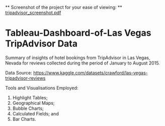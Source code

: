 ** Screenshot of the project for your ease of viewing: **
[tripadvisor_screenshot.pdf](https://github.com/hongvictor2024/Tableau-Dashboard-of-Las-Vegas-TripAdvisor-Data/files/14258776/tripadvisor_screenshot.pdf)

# Tableau-Dashboard-of-Las Vegas TripAdvisor Data
 Summary of insights of hotel bookings from TripAdvisor in Las Vegas, Nevada for reviews collected during the period of January to August 2015.

Data Source:
https://www.kaggle.com/datasets/crawford/las-vegas-tripadvisor-reviews

Tools and Visualisations Employed:
1. Highlight Tables;
2. Geographical Maps;
3. Bubble Charts;
4. Calculated Fields; and
5. Bar Charts.


